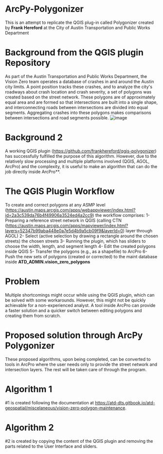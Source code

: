 # ArcPy-Polygonizer
This is an attempt to replicate the QGIS plug-in called Polygonizer created by **Frank Hereford** at the City of Austin Transportation and Public Works Department
# Background from the QGIS plugin Repository 
As part of the Austin Transportation and Public Works Department, the Vision Zero team operates a database of crashes in and around the Austin city limits. A point position tracks these crashes, and to analyze the city's roadways about crash location and crash severity, a set of polygons was created based on the street network. These polygons are of approximately equal area and are formed so that intersections are built into a single shape, and interconnecting roads between intersections are divided into equal segments. Aggregating crashes into these polygons makes comparisons between intersections and road segments possible.
![image](https://github.com/MiladMAK/ArcPy-Polygonizer/assets/134707080/7754d195-e970-4cea-8100-b7dea01b473e)

# Background 2
A working QGIS plugin (https://github.com/frankhereford/qgis-polygonizer) has successfully fulfilled the purpose of this algorithm. However, due to the relatively slow processing and multiple platforms involved (QGIS, AGOL, ArcPro) and the complexity, it is useful to make an algorithm that can do the job directly inside ArcPro**.
# The QGIS Plugin Workflow
To create and correct polygons at any ASMP level (https://austin.maps.arcgis.com/apps/webappviewer/index.html?id=2a3c539da76b4f49906a3524ed4a2cc9) the workflow comprises:
1- Preparing a reference street network in QGIS (calling CTN (https://austin.maps.arcgis.com/apps/mapviewer/index.html?layers=52347b99aba448e0a7e5d4b9a5cb09f9&layerId=0) layer through AGOL)
2- Select (active selection by drawing a rectangle around the chosen streets) the chosen streets
3- Running the plugin, which has sliders to choose the width, length, and segment length
4- Edit the created polygons inside QGIS
5- Transfer the polygons (e.g., as a shapefile) to ArcPro 
6- Push the new sets of polygons (created or corrected) to the maint database inside **ATD_ADMIN.vision_zero_polygons**

 # Problem
Multiple shortcomings might occur while using the QGIS plugin, which can be solved with some workarounds. However, this might not be quickly achievable for a non-experienced analyst. A tool inside ArcPro can provide a faster solution and a quicker switch between editing polygons and creating them from scratch.

# Proposed solution through ArcPy Polygonizer
These proposed algorithms, upon being completed, can be converted to tools in ArcPro where the user needs only to provide the street network and intersection layers. The rest will be taken care of through the program.

# Algorithm 1
#1 is created following the documentation at https://atd-dts.gitbook.io/atd-geospatial/miscelaneous/vision-zero-polygon-maintenance.

# Algorithm 2
#2 is created by copying the content of the QGIS plugin and removing the parts related to the User Interface and sliders. 
